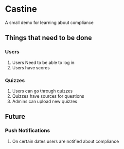 # Castine
A small demo for learning about compliance

## Things that need to be done

### Users
1. Users Need to be able to log in
2. Users have scores

### Quizzes 
1. Users can go through quizzes
2. Quizzes have sources for questions
3. Admins can upload new quizzes

## Future 

### Push Notifications 
1. On certain dates users are notified about compliance
